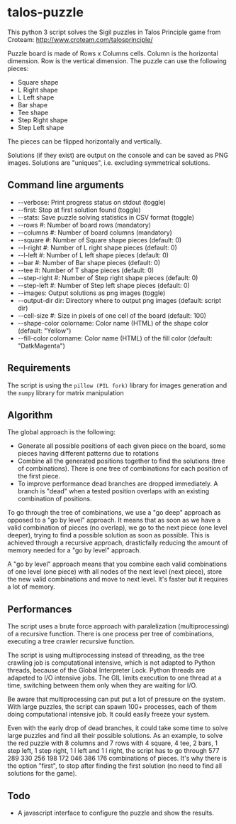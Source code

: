 ﻿# talos-puzzle

This python 3 script solves the Sigil puzzles in Talos Principle game from Croteam: <http://www.croteam.com/talosprinciple/>

Puzzle board is made of Rows x Columns cells.
Column is the horizontal dimension.
Row is the vertical dimension.
The puzzle can use the following pieces:

- Square shape
- L Right shape
- L Left shape
- Bar shape
- Tee shape
- Step Right shape
- Step Left shape

The pieces can be flipped horizontally and vertically.

Solutions (if they exist) are output on the console and can be saved as PNG images. Solutions are "uniques", i.e. excluding symmetrical solutions.

## Command line arguments

- --verbose: Print progress status on stdout (toggle)
- --first: Stop at first solution found (toggle)
- --stats: Save puzzle solving statistics in CSV format (toggle)
- --rows #: Number of board rows (mandatory)
- --columns #: Number of board columns (mandatory)
- --square #: Number of Square shape pieces (default: 0)
- --l-right #: Number of L right shape pieces (default: 0)
- --l-left #: Number of L left shape pieces (default: 0)
- --bar #: Number of Bar shape pieces (default: 0)
- --tee #: Number of T shape pieces (default: 0)
- --step-right #: Number of Step right shape pieces (default: 0)
- --step-left #: Number of Step left shape pieces (default: 0)
- --images: Output solutions as png images (toggle)
- --output-dir dir: Directory where to output png images (default: script dir)
- --cell-size #: Size in pixels of one cell of the board (default: 100)
- --shape-color colorname: Color name (HTML) of the shape color (default: "Yellow")
- --fill-color colorname: Color name (HTML) of the fill color (default: "DatkMagenta")

## Requirements

The script is using the `pillow (PIL fork)` library for images generation and the `numpy` library for matrix manipulation

## Algorithm

The global approach is the following:

- Generate all possible positions of each given piece on the board, some pieces having different patterns due to rotations
- Combine all the generated positions together to find the solutions (tree of combinations). There is one tree of combinations for each position of the first piece.
- To improve performance dead branches are dropped immediately. A branch is "dead" when a tested position overlaps with an existing combination of positions.

To go through the tree of combinations, we use a "go deep" approach as opposed to a "go by level" approach. It means that as soon as we have a valid combination of pieces (no overlap), we go to the next piece (one level deeper), trying to find a possible solution as soon as possible. This is achieved through a recursive approach, drasticfally reducing the amount of memory needed for a "go by level" approach.

A "go by level" approach means that you combine each valid combinations of one level (one piece) with all nodes of the next level (next piece), store the new valid combinations and move to next level. It's faster but it requires a lot of memory.

## Performances

The script uses a brute force approach with paralelization (multiprocessing) of a recursive function. There is one process per tree of combinations, executing a tree crawler recursive function.

The script is using multiprocessing instead of threading, as the tree crawling job is computational intensive, which is not adapted to Python threads, because of the Global Interpreter Lock. Python threads are adapeted to I/O intensive jobs. The GIL limits execution to one thread at a time, switching between them only when they are waiting for I/O.

Be aware that multiprocessing can put put a lot of pressure on the system. With large puzzles, the script can spawn 100+ processes, each of them doing computational intensive job. It could easily freeze your system.

Even with the early drop of dead branches, it could take some time to solve large puzzles and find all their possible solutions. As an example, to solve the red puzzle with 8 columns and 7 rows with 4 square, 4 tee, 2 bars, 1 step left, 1 step right, 1 l left and 1 l right, the script has to go through 577 289 330 256 198 172 046 386 176 combinations of pieces. It's why there is the option "first", to stop after finding the first solution (no need to find all solutions for the game).

## Todo

- A javascript interface to configure the puzzle and show the results.
